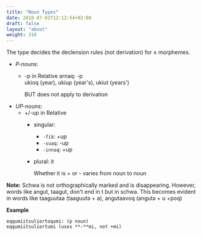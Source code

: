 ```yaml
---
title: "Noun Types"
date: 2018-07-01T12:12:54+02:00
draft: false
layout: "about"
weight: 310
---
```


The type decides the declension rules (not derivation) for ± morphemes.

* _P-nouns_:
  * -p in Relative
    arnaq: -p  
    ukioq (year), ukiup (year's), ukiut (years')
    
    BUT does not apply to derivation
* _UP-nouns_:
  * +/-up in Relative
    * singular:
      * `-fik`: +up
      * `-suaq`: -up
      * `-innaq`: +up
    * plural: it
      
      Whether it is + or - varies from noun to noun

**Note:**
Schwa is not orthographically marked and is disappearing. However, words like angut, taagut, don't end in t but in schwa. This becomes evident in words like taaguutaa (taaguutə + a), angutaavoq (angutə + u +poq)

**Example**
~~~~~~
eqqumiitsuliortoq±mi: (p noun)
eqqumiitsuliortumi (uses **-**mi, not +mi)
~~~~~~
